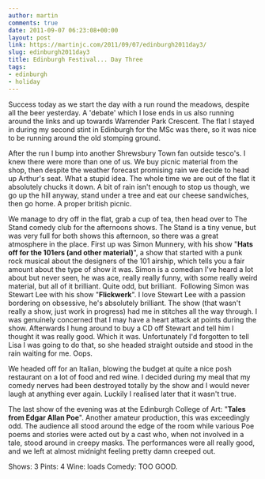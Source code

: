 ```yaml
---
author: martin
comments: true
date: 2011-09-07 06:23:08+00:00
layout: post
link: https://martinjc.com/2011/09/07/edinburgh2011day3/
slug: edinburgh2011day3
title: Edinburgh Festival... Day Three
tags:
- edinburgh
- holiday
---
```


Success today as we start the day with a run round the meadows, despite all the beer yesterday. A 'debate' which I lose ends in us also running around the links and up towards Warrender Park Crescent. The flat I stayed in during my second stint in Edinburgh for the MSc was there, so it was nice to be running around the old stomping ground.

After the run I bump into another Shrewsbury Town fan outside tesco's. I knew there were more than one of us. We buy picnic material from the shop, then despite the weather forecast promising rain we decide to head up Arthur's seat. What a stupid idea. The whole time we are out of the flat it absolutely chucks it down. A bit of rain isn't enough to stop us though, we go up the hill anyway, stand under a tree and eat our cheese sandwiches, then go home. A proper british picnic.

We manage to dry off in the flat, grab a cup of tea, then head over to The Stand comedy club for the afternoons shows. The Stand is a tiny venue, but was very full for both shows this afternoon, so there was a great atmosphere in the place. First up was Simon Munnery, with his show "**Hats off for the 101ers (and other material)**", a show that started with a punk rock musical about the designers of the 101 airship, which tells you a fair amount about the type of show it was. Simon is a comedian I've heard a lot about but never seen, he was ace, really really funny, with some really weird material, but all of it brilliant. Quite odd, but brilliant.  Following Simon was Stewart Lee with his show "**Flickwerk**". I love Stewart Lee with a passion bordering on obsessive, he's absolutely brilliant. The show (that wasn't really a show, just work in progress) had me in stitches all the way through. I was genuinely concerned that I may have a heart attack at points during the show. Afterwards I hung around to buy a CD off Stewart and tell him I thought it was really good. Which it was. Unfortunately I'd forgotten to tell Lisa I was going to do that, so she headed straight outside and stood in the rain waiting for me. Oops.

We headed off for an Italian, blowing the budget at quite a nice posh restaurant on a lot of food and red wine. I decided during my meal that my comedy nerves had been destroyed totally by the show and I would never laugh at anything ever again. Luckily I realised later that it wasn't true.

The last show of the evening was at the Edinburgh College of Art: "**Tales from Edgar Allan Poe**". Another amateur production, this was exceedingly odd. The audience all stood around the edge of the room while various Poe poems and stories were acted out by a cast who, when not involved in a tale, stood around in creepy masks. The performances were all really good, and we left at almost midnight feeling pretty damn creeped out.

Shows: 3
Pints: 4
Wine: loads
Comedy: TOO GOOD.
